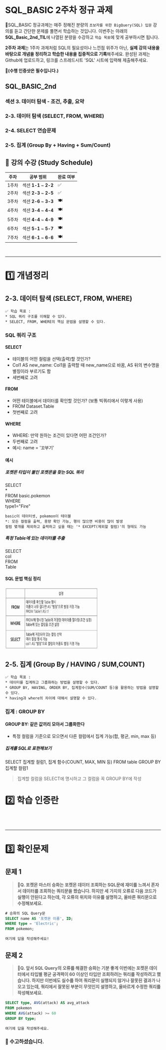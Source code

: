 # SQL_BASIC 2주차 정규 과제 

📌SQL_BASIC 정규과제는 매주 정해진 분량의 `초보자를 위한 BigQuery(SQL) 입문` 강의를 듣고 간단한 문제를 풀면서 학습하는 것입니다. 이번주는 아래의 **SQL_Basic_2nd_TIL**에 나열된 분량을 수강하고 `학습 목표`에 맞게 공부하시면 됩니다.

**2주차 과제**는 1주차 과제처럼 SQL의 필요성이나 느낀점 위주가 아닌, **실제 강의 내용을 바탕으로 개념을 정리하고 학습한 내용을 집중적으로 기록**해주세요. 완성된 과제는 Github에 업로드하고, 링크를 스프레드시트 'SQL' 시트에 입력해 제출해주세요. 

**👀(수행 인증샷은 필수입니다.)** 

## SQL_BASIC_2nd

### 섹션 3. 데이터 탐색 - 조건, 추출, 요약

### 2-3. 데이터 탐색 (SELECT, FROM, WHERE)

### 2-4. SELECT 연습문제

### 2-5. 집계 (Group By + Having + Sum/Count)



## 🏁 강의 수강 (Study Schedule)

| 주차  | 공부 범위              | 완료 여부 |
| ----- | ---------------------- | --------- |
| 1주차 | 섹션 **1-1** ~ **2-2** | ✅         |
| 2주차 | 섹션 **2-3** ~ **2-5** | ✅         |
| 3주차 | 섹션 **2-6** ~ **3-3** | 🍽️         |
| 4주차 | 섹션 **3-4** ~ **4-4** | 🍽️         |
| 5주차 | 섹션 **4-4** ~ **4-9** | 🍽️         |
| 6주차 | 섹션 **5-1** ~ **5-7** | 🍽️         |
| 7주차 | 섹션 **6-1** ~ **6-6** | 🍽️         |

<br>

<!-- 여기까진 그대로 둬 주세요-->

---

# 1️⃣ 개념정리 

## 2-3. 데이터 탐색 (SELECT, FROM, WHERE)

~~~
✅ 학습 목표 :
* SQL 쿼리 구조를 이해할 수 있다. 
* SELECT, FROM, WHERE의 핵심 문법을 설명할 수 있다. 
~~~

<!-- 새롭게 배운 내용을 자유롭게 정리해주세요.-->
### SQL 쿼리 구조
#### SELECT
- 테이블의 어떤 컬럼을 선택(출력)할 것인가?
- Col1 AS new_name: Col1을 출력할 때 new_name으로 바꿈, AS 뒤의 변수명을 별칭이라 부르기도 함
- 세번째로 고려

#### FROM
- 어떤 테이블에서 데이터를 확인할 것인가? (보통 빅쿼리에서 이렇게 사용)
- FROM Dataset.Table
- 첫번째로 고려

#### WHERE
- WHERE: 만약 원하는 조건이 있다면 어떤 조건인가?
- 두번째로 고려
- 예시: name = '꼬부기'

#### 예시
##### 포켓몬 타입이 불인 포켓몬을 찾는 SQL 쿼리
SELECT<br>
 *<br>
FROM basic.pokemon<br>
WHERE<br>
 type1="Fire"
 ~~~
 basic이 데이터셋, pokemon이 테이블 
 *: 모든 컬럼을 출력, 용량 확인 가능, 행이 많으면 비용이 많이 발생 
 컬럼 몇개를 제외하고 출력하고 싶을 때는 '* EXCEPT(제외할 컬럼)'의 형태도 가능
 ~~~

##### 특정 Table에 있는 데이터를 추출
SELECT <br>
 col <br>
FROM <br>
Table

#### SQL 문법 핵심 정리
<img src="image-1.png" alt="설명" width="300" height="200">

## 2-5. 집계 (Group By / HAVING / SUM,COUNT)

~~~
✅ 학습 목표 :
* 데이터를 집계하고 그룹화하는 방법을 설명할 수 있다.
* GROUP BY, HAVING, ORDER BY, 집계함수(SUM/COUNT 등)을 활용하는 방법을 설명할 수 있다.
* having과 where의 차이에 대해서 설명할 수 있다.
~~~

<!-- 새롭게 배운 내용을 자유롭게 정리해주세요.-->
### 집계 : GROUP BY
#### GROUP BY: 같은 값끼리 모아서 그룹화한다
- 특정 컬럼을 기준으로 모으면서 다른 컬럼에서 집계 가능(합, 평균, min, max 등)
##### 집계를 SQL로 표현해보기
SELECT
 집계할 컬럼1,
 집계 함수(COUNT, MAX, MIN 등)
FROM table
GROUP BY
 집계할 컬럼1
 > 집계할 컬럼을 SELECT에 명시하고 그 컬럼을 꼭 GROUP BY에 작성
 



# 2️⃣ 학습 인증란

<!-- 이 글을 지우고, 여기에 학습한 것을 인증해주세요.-->



<br><br>



---

# 3️⃣ 확인문제

## 문제 1

> **🧚Q. 포켓몬 마스터 승화는 포켓몬 데이터 조회하는 SQL문에 재미를 느껴서 혼자서 데이터를 조회하는 쿼리문을 짰습니다. 하지만 세 가지의 오류로 다음 코드가 실행이 안된다고 하는데, 각 오류의 위치와 이유를 설명하고, 올바른 쿼리문으로 수정해보세요.**

~~~sql
# 승화의 SQL Query문 
SELECT name AS '포켓몬 이름', ID;
WHERE type = 'Electric';
FROM pokemon;
~~~



~~~
여기에 답을 작성해주세요!
~~~



## 문제 2

> **🧚Q. 앞서 SQL Query의 오류를 해결한 승화는 기분 좋게 이번에는 포켓몬 데이터에서 타입별 평균 공격력이 60 이상인 타입만 조회하려는 쿼리를 작성하려고 했습니다. 하지만 이번에도 실수를 하여 쿼리문이 실행되지 않거나 잘못된 결과가 나오고 있는데, 쿼리에서 잘못된 부분이 무엇인지 설명하고, 올바르게 수정한 쿼리를 작성해보세요.**

~~~sql
SELECT type, AVG(attack) AS avg_attack
FROM pokemon
WHERE AVG(attack) >= 60
GROUP BY type;
~~~



~~~
여기에 답을 작성해주세요.
~~~



### 🎉 수고하셨습니다.
